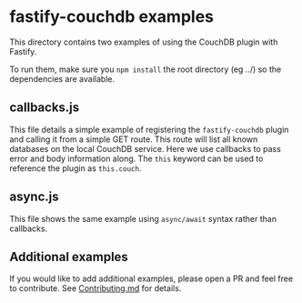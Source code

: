 # fastify-couchdb examples

This directory contains two examples of using the CouchDB plugin with Fastify.

To run them, make sure you `npm install` the root directory (eg ../) so the dependencies are available.

## callbacks.js

This file details a simple example of registering the `fastify-couchdb` plugin and calling it from a simple GET route. This route will list all known databases on the local CouchDB service. Here we use callbacks to pass error and body information along. The `this` keyword can be used to reference the plugin as `this.couch`.

## async.js 

This file shows the same example using `async/await` syntax rather than callbacks.

## Additional examples

If you would like to add additional examples, please open a PR and feel free to contribute. See [Contributing.md](../CONTRIBUTING.md) for details.